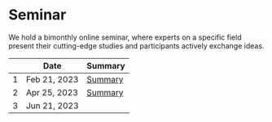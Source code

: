 # Seminar

We hold a bimonthly online seminar, where experts on a specific field present their cutting-edge studies and participants actively exchange ideas.

|   | Date      |  Summary                                                              |
|-------|-------------------------------------------------------------------------|---------------------------------------------------------|
|     1 | Feb 21, 2023                                         | [Summary](./summary-for-meeting-Feb-14-2023.pdf)                                                |
| 2     | Apr 25, 2023                 |      [Summary](./summary-of-meeting-Apr-25-2023.pdf)                 |
|     3 | Jun 21, 2023                        |               |          

